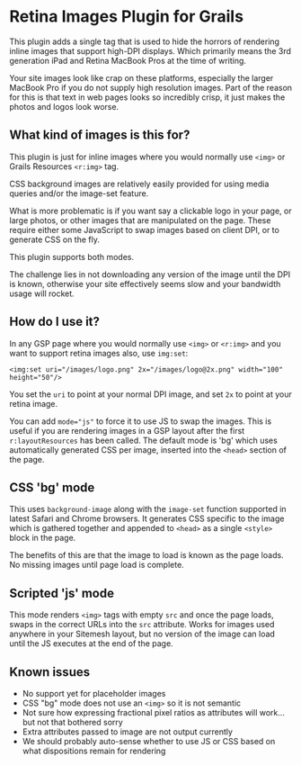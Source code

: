 # Retina Images Plugin for Grails

This plugin adds a single tag that is used to hide the horrors of rendering inline images that support high-DPI displays. Which primarily means the 3rd generation iPad and Retina MacBook Pros at the time of writing.

Your site images look like crap on these platforms, especially the larger MacBook Pro if you do not supply high resolution images. Part of the reason for this is that text in web pages looks so incredibly crisp, it just makes the photos and logos look worse.

## What kind of images is this for?

This plugin is just for inline images where you would normally use `<img>` or Grails Resources `<r:img>` tag.

CSS background images are relatively easily provided for using media queries and/or the image-set feature.

What is more problematic is if you want say a clickable logo in your page, or large photos, or other images that are manipulated on the page. These require either some JavaScript to swap images based on client DPI, or to generate CSS on the fly.

This plugin supports both modes.

The challenge lies in not downloading any version of the image until the DPI is known, otherwise your site effectively seems slow and your bandwidth usage will rocket.

## How do I use it?

In any GSP page where you would normally use `<img>` or `<r:img>` and you want to support retina images also, use `img:set`:

	<img:set uri="/images/logo.png" 2x="/images/logo@2x.png" width="100" height="50"/>

You set the `uri` to point at your normal DPI image, and set `2x` to point at your retina image. 

You can add `mode="js"` to force it to use JS to swap the images. This is useful if you are rendering images in a GSP layout after the first `r:layoutResources` has been called. The default mode is 'bg' which uses automatically generated CSS per image, inserted into the `<head>` section of the page.

## CSS 'bg' mode

This uses `background-image` along with the `image-set` function supported in latest Safari and Chrome browsers. It generates CSS specific to the image which is gathered together and appended to `<head>` as a single `<style>` block in the page.

The benefits of this are that the image to load is known as the page loads. No missing images until page load is complete.

## Scripted 'js' mode

This mode renders `<img>` tags with empty `src` and once the page loads, swaps in the correct URLs into the `src` attribute. Works for images used anywhere in your Sitemesh layout, but no version of the image can load until the JS executes at the end of the page.

## Known issues

* No support yet for placeholder images
* CSS "bg" mode does not use an `<img>` so it is not semantic
* Not sure how expressing fractional pixel ratios as attributes will work... but not that bothered sorry
* Extra attributes passed to image are not output currently
* We should probably auto-sense whether to use JS or CSS based on what dispositions remain for rendering
